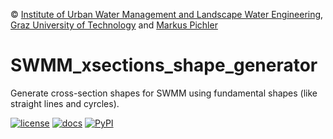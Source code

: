 © [Institute of Urban Water Management and Landscape Water Engineering](https://www.tugraz.at), [Graz University of Technology](https://www.tugraz.at/home/) and [Markus Pichler](mailto:markus.pichler@tugraz.at)

# SWMM_xsections_shape_generator
Generate cross-section shapes for SWMM using fundamental shapes (like straight lines and cyrcles).

[![license](https://img.shields.io/github/license/markuspic/SWMM_xsections_shape_generator.svg?style=flat)](https://github.com/MarkusPic/SWMM_xsections_shape_generator/blob/master/LICENSE)
[![docs ](https://img.shields.io/badge/docs-good-brightgreen.svg?style=flat)](https://MarkusPic.github.io/SWMM_xsections_shape_generator/html/index.html)
[![PyPI](https://img.shields.io/pypi/v/SWMM-xsections-shape-generator.svg)](https://pypi.python.org/pypi/SWMM-xsections-shape-generator)
